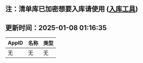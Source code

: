 ## 注：清单库已加密想要入库请使用 ([入库工具](https://github.com/BlankTMing/ManifestAutoUpdate/releases))

## 更新时间：2025-01-08 01:16:35
| AppID | 名称 | 类型  |
| :-------------------- | :----------------------------- | :----------- |
| 无 | 无 | 无 |
